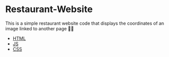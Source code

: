 # Restaurant-Website
This is a simple restaurant website code that displays the coordinates of an image linked to another page 👩‍💻


- [HTML](https://github.com/MeiLing19/Restaurant-Website/blob/main/home.html)
- [JS](https://github.com/MeiLing19/Restaurant-Website/blob/main/javascript.js)
- [CSS](https://github.com/MeiLing19/Restaurant-Website/blob/main/style.css)
